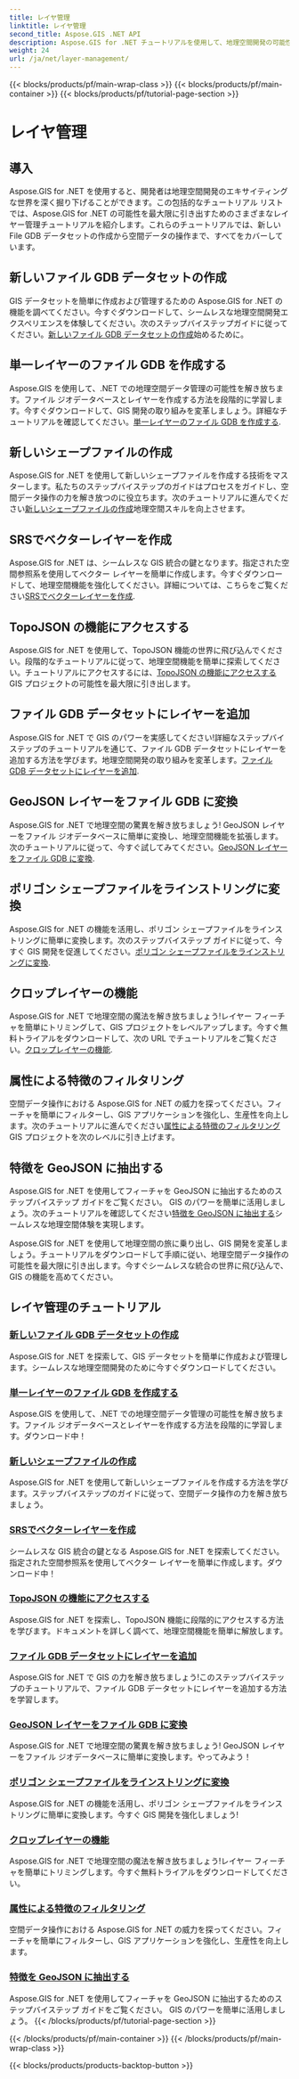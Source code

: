 ```yaml
---
title: レイヤ管理
linktitle: レイヤ管理
second_title: Aspose.GIS .NET API
description: Aspose.GIS for .NET チュートリアルを使用して、地理空間開発の可能性を解き放ちます。 GIS データセットを簡単に作成、管理、操作します。
weight: 24
url: /ja/net/layer-management/
---
```


{{< blocks/products/pf/main-wrap-class >}}
{{< blocks/products/pf/main-container >}}
{{< blocks/products/pf/tutorial-page-section >}}

# レイヤ管理

## 導入

Aspose.GIS for .NET を使用すると、開発者は地理空間開発のエキサイティングな世界を深く掘り下げることができます。この包括的なチュートリアル リストでは、Aspose.GIS for .NET の可能性を最大限に引き出すためのさまざまなレイヤー管理チュートリアルを紹介します。これらのチュートリアルでは、新しい File GDB データセットの作成から空間データの操作まで、すべてをカバーしています。

## 新しいファイル GDB データセットの作成 
GIS データセットを簡単に作成および管理するための Aspose.GIS for .NET の機能を調べてください。今すぐダウンロードして、シームレスな地理空間開発エクスペリエンスを体験してください。次のステップバイステップガイドに従ってください。[新しいファイル GDB データセットの作成](./create-new-file-gdb-dataset/)始めるために。

## 単一レイヤーのファイル GDB を作成する 
Aspose.GIS を使用して、.NET での地理空間データ管理の可能性を解き放ちます。ファイル ジオデータベースとレイヤーを作成する方法を段階的に学習します。今すぐダウンロードして、GIS 開発の取り組みを変革しましょう。詳細なチュートリアルを確認してください。[単一レイヤーのファイル GDB を作成する](./create-file-gdb-with-single-layer/).

## 新しいシェープファイルの作成 
Aspose.GIS for .NET を使用して新しいシェープファイルを作成する技術をマスターします。私たちのステップバイステップのガイドはプロセスをガイドし、空間データ操作の力を解き放つのに役立ちます。次のチュートリアルに進んでください[新しいシェープファイルの作成](./create-new-shapefile/)地理空間スキルを向上させます。

## SRSでベクターレイヤーを作成 
Aspose.GIS for .NET は、シームレスな GIS 統合の鍵となります。指定された空間参照系を使用してベクター レイヤーを簡単に作成します。今すぐダウンロードして、地理空間機能を強化してください。詳細については、こちらをご覧ください[SRSでベクターレイヤーを作成](./create-vector-layer-with-srs/).

## TopoJSON の機能にアクセスする 
Aspose.GIS for .NET を使用して、TopoJSON 機能の世界に飛び込んでください。段階的なチュートリアルに従って、地理空間機能を簡単に探索してください。チュートリアルにアクセスするには、[TopoJSON の機能にアクセスする](./access-features-in-topojson/) GIS プロジェクトの可能性を最大限に引き出します。

## ファイル GDB データセットにレイヤーを追加 
Aspose.GIS for .NET で GIS のパワーを実感してください!詳細なステップバイステップのチュートリアルを通じて、ファイル GDB データセットにレイヤーを追加する方法を学びます。地理空間開発の取り組みを変革します。[ファイル GDB データセットにレイヤーを追加](./add-layer-to-file-gdb-dataset/).

## GeoJSON レイヤーをファイル GDB に変換 
Aspose.GIS for .NET で地理空間の驚異を解き放ちましょう! GeoJSON レイヤーをファイル ジオデータベースに簡単に変換し、地理空間機能を拡張します。次のチュートリアルに従って、今すぐ試してみてください。[GeoJSON レイヤーをファイル GDB に変換](./convert-geojson-layer-to-file-gdb/).

## ポリゴン シェープファイルをラインストリングに変換 
Aspose.GIS for .NET の機能を活用し、ポリゴン シェープファイルをラインストリングに簡単に変換します。次のステップバイステップ ガイドに従って、今すぐ GIS 開発を促進してください。[ポリゴン シェープファイルをラインストリングに変換](./convert-polygon-shapefile-to-linestring/).

## クロップレイヤーの機能 
Aspose.GIS for .NET で地理空間の魔法を解き放ちましょう!レイヤー フィーチャを簡単にトリミングして、GIS プロジェクトをレベルアップします。今すぐ無料トライアルをダウンロードして、次の URL でチュートリアルをご覧ください。[クロップレイヤーの機能](./crop-layer-features/).

## 属性による特徴のフィルタリング 
空間データ操作における Aspose.GIS for .NET の威力を探ってください。フィーチャを簡単にフィルターし、GIS アプリケーションを強化し、生産性を向上します。次のチュートリアルに進んでください[属性による特徴のフィルタリング](./filter-features-by-attribute/)GIS プロジェクトを次のレベルに引き上げます。

## 特徴を GeoJSON に抽出する 
Aspose.GIS for .NET を使用してフィーチャを GeoJSON に抽出するためのステップバイステップ ガイドをご覧ください。 GIS のパワーを簡単に活用しましょう。次のチュートリアルを確認してください[特徴を GeoJSON に抽出する](./extract-features-to-geojson/)シームレスな地理空間体験を実現します。

Aspose.GIS for .NET を使用して地理空間の旅に乗り出し、GIS 開発を変革しましょう。チュートリアルをダウンロードして手順に従い、地理空間データ操作の可能性を最大限に引き出します。今すぐシームレスな統合の世界に飛び込んで、GIS の機能を高めてください。
## レイヤ管理のチュートリアル
### [新しいファイル GDB データセットの作成](./create-new-file-gdb-dataset/)
Aspose.GIS for .NET を探索して、GIS データセットを簡単に作成および管理します。シームレスな地理空間開発のために今すぐダウンロードしてください。 
### [単一レイヤーのファイル GDB を作成する](./create-file-gdb-with-single-layer/)
Aspose.GIS を使用して、.NET での地理空間データ管理の可能性を解き放ちます。ファイル ジオデータベースとレイヤーを作成する方法を段階的に学習します。ダウンロード中！
### [新しいシェープファイルの作成](./create-new-shapefile/)
Aspose.GIS for .NET を使用して新しいシェープファイルを作成する方法を学びます。ステップバイステップのガイドに従って、空間データ操作の力を解き放ちましょう。
### [SRSでベクターレイヤーを作成](./create-vector-layer-with-srs/)
シームレスな GIS 統合の鍵となる Aspose.GIS for .NET を探索してください。指定された空間参照系を使用してベクター レイヤーを簡単に作成します。ダウンロード中！
### [TopoJSON の機能にアクセスする](./access-features-in-topojson/)
Aspose.GIS for .NET を探索し、TopoJSON 機能に段階的にアクセスする方法を学びます。ドキュメントを詳しく調べて、地理空間機能を簡単に解放します。
### [ファイル GDB データセットにレイヤーを追加](./add-layer-to-file-gdb-dataset/)
Aspose.GIS for .NET で GIS の力を解き放ちましょう!このステップバイステップのチュートリアルで、ファイル GDB データセットにレイヤーを追加する方法を学習します。
### [GeoJSON レイヤーをファイル GDB に変換](./convert-geojson-layer-to-file-gdb/)
Aspose.GIS for .NET で地理空間の驚異を解き放ちましょう! GeoJSON レイヤーをファイル ジオデータベースに簡単に変換します。やってみよう！
### [ポリゴン シェープファイルをラインストリングに変換](./convert-polygon-shapefile-to-linestring/)
Aspose.GIS for .NET の機能を活用し、ポリゴン シェープファイルをラインストリングに簡単に変換します。今すぐ GIS 開発を強化しましょう!
### [クロップレイヤーの機能](./crop-layer-features/)
Aspose.GIS for .NET で地理空間の魔法を解き放ちましょう!レイヤー フィーチャを簡単にトリミングします。今すぐ無料トライアルをダウンロードしてください。
### [属性による特徴のフィルタリング](./filter-features-by-attribute/)
空間データ操作における Aspose.GIS for .NET の威力を探ってください。フィーチャを簡単にフィルターし、GIS アプリケーションを強化し、生産性を向上します。
### [特徴を GeoJSON に抽出する](./extract-features-to-geojson/)
Aspose.GIS for .NET を使用してフィーチャを GeoJSON に抽出するためのステップバイステップ ガイドをご覧ください。 GIS のパワーを簡単に活用しましょう。 
{{< /blocks/products/pf/tutorial-page-section >}}

{{< /blocks/products/pf/main-container >}}
{{< /blocks/products/pf/main-wrap-class >}}

{{< blocks/products/products-backtop-button >}}
